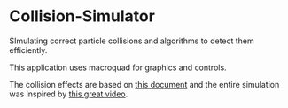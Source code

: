 # Collision-Simulator
SImulating correct particle collisions and algorithms to detect them efficiently.

This application uses macroquad for graphics and controls.

The collision effects are based on [this document](https://www.vobarian.com/collisions/2dcollisions2.pdf) and the entire simulation was inspired by [this great video](https://www.youtube.com/watch?v=eED4bSkYCB8).
